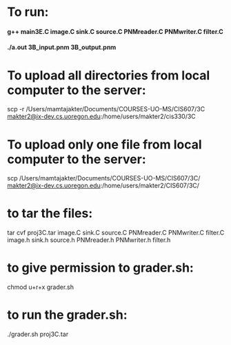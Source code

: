 # To run:
#### g++ main3E.C image.C sink.C source.C PNMreader.C PNMwriter.C filter.C
#### ./a.out 3B_input.pnm 3B_output.pnm


# To upload all directories from local computer to the server:
scp -r /Users/mamtajakter/Documents/COURSES-UO-MS/CIS607/3C  makter2@ix-dev.cs.uoregon.edu:/home/users/makter2/cis330/3C



# To upload only one file from local computer to the server:
scp /Users/mamtajakter/Documents/COURSES-UO-MS/CIS607/3C/  makter2@ix-dev.cs.uoregon.edu:/home/users/makter2/CIS607/3C/


# to tar the files:
tar cvf proj3C.tar image.C sink.C source.C PNMreader.C PNMwriter.C filter.C image.h sink.h source.h PNMreader.h PNMwriter.h filter.h

# to give permission to grader.sh:
chmod u+r+x grader.sh


# to run the grader.sh:
./grader.sh proj3C.tar
